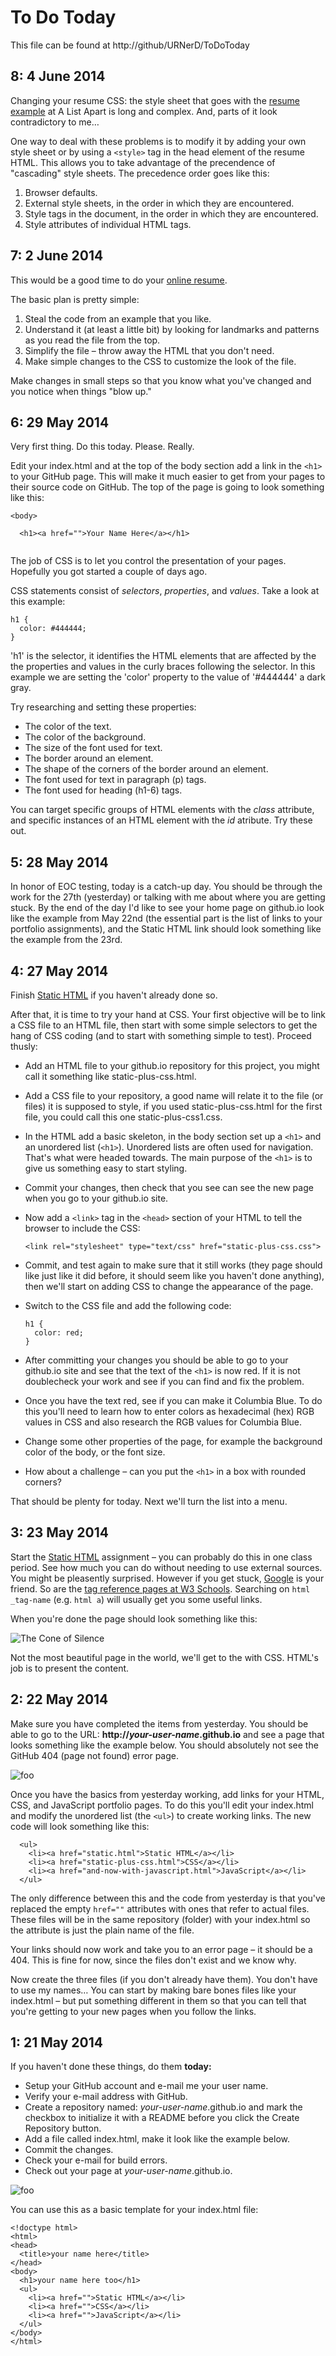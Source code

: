 # To Do Today

This file can be found at http://github/URNerD/ToDoToday

## 8: 4 June 2014

Changing your resume CSS: the style sheet that goes with the [resume example](http://d.alistapart.com/a-case-for-responsive-resumes/demo.html) at A List Apart is long and complex.
And, parts of it look contradictory to me…

One way to deal with these problems is to modify it by adding your own style sheet or by using a ```<style>``` tag
in the head element of the resume HTML. This allows you to take advantage of the precendence of "cascading" style sheets. The precedence order goes like this:

1. Browser defaults.
2. External style sheets, in the order in which they are encountered.
3. Style tags in the document, in the order in which they are encountered.
4. Style attributes of individual HTML tags.

## 7: 2 June 2014

This would be a good time to do your [online resume](https://github.com/URNerD/Online-Resume).

The basic plan is pretty simple:

1. Steal the code from an example that you like.
2. Understand it (at least a little bit) by looking for landmarks and patterns as you read the file from the top.
3. Simplify the file – throw away the HTML that you don't need.
4. Make simple changes to the CSS to customize the look of the file.

Make changes in small steps so that you know what you've changed and you notice when things "blow up."

## 6: 29 May 2014

Very first thing. Do this today. Please. Really.

Edit your index.html and at the top of the body section add a link in the ```<h1>``` to your GitHub page. This will make it much easier to get from your pages to their source code on GitHub. The top of the page is going to look something like this:

```
<body>

  <h1><a href="">Your Name Here</a></h1>
  
```

The job of CSS is to let you control the presentation of your pages. Hopefully you got started a couple of days ago.

CSS statements consist of _selectors_, _properties_, and _values_. Take a look at this example:

```
h1 {
  color: #444444;
}
```
'h1' is the selector, it identifies the HTML elements that are affected by the the properties and values in the curly braces following the selector. In this example we are setting the 'color' property to the value of '#444444' a dark gray.

Try researching and setting these properties:

* The color of the text.
* The color of the background.
* The size of the font used for text.
* The border around an element.
* The shape of the corners of the border around an element.
* The font used for text in paragraph (p) tags.
* The font used for heading (h1-6) tags.

You can target specific groups of HTML elements with the _class_ attribute, and specific instances of an HTML element with the _id_ atribute. Try these out.

## 5: 28 May 2014

In honor of EOC testing, today is a catch-up day. You should be through the work for the 27th (yesterday) or talking with me about where you are getting stuck. By the end of the day I'd like to see your home page on github.io look like the example from May 22nd (the essential part is the list of links to your portfolio assignments), and the Static HTML link should look something like the example from the 23rd.

## 4: 27 May 2014

Finish [Static HTML](https://github.com/URNerD/Static-HTML) if you haven't already done so.

After that, it is time to try your hand at CSS. Your first objective will be to link a CSS file to an HTML file, then start with some simple selectors to get the hang of CSS coding (and to start with something simple to test). Proceed thusly:

* Add an HTML file to your github.io repository for this project, you might call it something like static-plus-css.html.
* Add a CSS file to your repository, a good name will relate it to the file (or files) it is supposed to style, if you used static-plus-css.html for the first file, you could call this one static-plus-css1.css.
* In the HTML add a basic skeleton, in the body section set up a ```<h1>``` and an unordered list (```<h1>```). Unordered lists are often used for navigation. That's what were headed towards. The main purpose of the ```<h1>``` is to give us something easy to start styling.
* Commit your changes, then check that you see can see the new page when you go to your github.io site.
* Now add a ```<link>``` tag in the ```<head>``` section of your HTML to tell the browser to include the CSS:

  ```
  <link rel="stylesheet" type="text/css" href="static-plus-css.css">
  ```

* Commit, and test again to make sure that it still works (they page should like just like it did before, it should seem like you haven't done anything), then we'll start on adding CSS to change the appearance of the page.
* Switch to the CSS file and add the following code:

  ```
  h1 {
    color: red;
  }
  ```
* After committing your changes you should be able to go to your github.io site and see that the text of the ```<h1>``` is now red. If it is not doublecheck your work and see if you can find and fix the problem.
* Once you have the text red, see if you can make it Columbia Blue. To do this you'll need to learn how to enter colors as hexadecimal (hex) RGB values in CSS and also research the RGB values for Columbia Blue.
* Change some other properties of the page, for example the background color of the body, or the font size.
* How about a challenge – can you put the ```<h1>``` in a box with rounded corners?

That should be plenty for today. Next we'll turn the list into a menu.


## 3: 23 May 2014

Start the [Static HTML](https://github.com/URNerD/Static-HTML) assignment – you can probably do this in one class period. See how much you can do without needing to use external sources. You might be pleasently surprised. However if you get stuck, [Google](https://google.com) is your friend. So are the [tag reference pages at W3 Schools](http://www.w3schools.com/tags/tag_a.asp). Searching on ```html _tag-name``` (e.g. ```html a```) will usually get you some useful links.

When you're done the page should look something like this:

![The Cone of Silence](cone-of-silence.jpg)

Not the most beautiful page in the world, we'll get to the with CSS. HTML's job is to present the content.

## 2: 22 May 2014

Make sure you have completed the items from yesterday. You should be able to go to the URL: __http://_your-user-name_.github.io__ and see a page that looks something like the example below. You should absolutely not see the GitHub 404 (page not found) error page.

![foo](basic-index-html.jpg)

Once you have the basics from yesterday working, add links for your HTML, CSS, and JavaScript portfolio pages.
To do this you'll edit your index.html and modify the unordered list (the ```<ul>```) to create working links.
The new code will look something like this:

```
  <ul>
    <li><a href="static.html">Static HTML</a></li>
    <li><a href="static-plus-css.html">CSS</a></li>
    <li><a href="and-now-with-javascript.html">JavaScript</a></li>
  </ul>
```

The only difference between this and the code from yesterday is that you've replaced the empty ```href=""``` attributes with ones that refer to actual files. These files will be in the same repository (folder) with your
index.html so the attribute is just the plain name of the file.

Your links should now work and take you to an error page – it should be a 404. This is fine for now, since the files don't exist and we know why.

Now create the three files (if you don't already have them). You don't have to use my names… You can start by making bare bones files like your index.html – but put something different in them so that you can tell that you're getting to your new pages when you follow the links.

## 1: 21 May 2014

If you haven't done these things, do them __today:__

* Setup your GitHub account and e-mail me your user name.
* Verify your e-mail address with GitHub.
* Create a repository named: _your-user-name_.github.io and mark the checkbox to initialize it with a README before you click the Create Repository button.
* Add a file called index.html, make it look like the example below.
* Commit the changes.
* Check your e-mail for build errors.
* Check out your page at _your-user-name_.github.io.

![foo](github-verify.jpg)

You can use this as a basic template for your index.html file:

```
<!doctype html>
<html>
<head>
  <title>your name here</title>
</head>
<body>
  <h1>your name here too</h1>
  <ul>
    <li><a href="">Static HTML</a></li>
    <li><a href="">CSS</a></li>
    <li><a href="">JavaScript</a></li>
  </ul>
</body>
</html>
